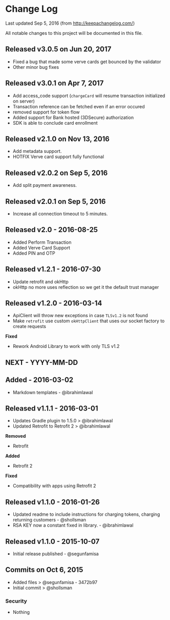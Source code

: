 # Change Log
Last updated Sep 5, 2016
(from http://keepachangelog.com/)

All notable changes to this project will be documented in this file.
## Released v3.0.5 on Jun 20, 2017
- Fixed a bug that made some verve cards get bounced by the validator
- Other minor bug fixes

## Released v3.0.1 on Apr 7, 2017
- Add access_code support (`chargeCard` will resume transaction initialized on server)
- Transaction reference can be fetched even if an error occured
- removed support for token flow
- Added support for Bank hosted (3DSecure) authorization
- SDK is able to conclude card enrollment

## Released v2.1.0 on Nov 13, 2016
- Add metadata support.
- HOTFIX Verve card support fully functional

## Released v2.0.2 on Sep 5, 2016
- Add split payment awareness.

## Released v2.0.1 on Sep 5, 2016
- Increase all connection timeout to 5 minutes.

## Released v2.0 - 2016-08-25
- Added Perform Transaction
- Added Verve Card Support
- Added PIN and OTP

## Released v1.2.1 - 2016-07-30
- Update retrofit and okHttp
- okHttp no more uses reflection so we get it the default trust manager

## Released v1.2.0 - 2016-03-14
- ApiClient will throw new exceptions in case `TLSv1.2` is not found
- Make `retrofit` use custom `okHttpClient` that uses our socket factory to create requests

**Fixed**
- Rework Android Library to work with only TLS v1.2

## NEXT - YYYY-MM-DD

## Added - 2016-03-02
- Markdown templates - @ibrahimlawal

## Released v1.1.1 - 2016-03-01
- Updates Gradle plugin to 1.5.0 > @ibrahimlawal
- Updated Retrofit to Retrofit 2 > @ibrahimlawal

**Removed**
- Retrofit

**Added**
- Retrofit 2

**Fixed**
- Compatibility with apps using Retrofit 2

## Released v1.1.0 - 2016-01-26
- Updated readme to include instructions for charging tokens, charging returning customers - @shollsman  
- RSA KEY now a constant fixed in library. - @ibrahimlawal

## Released v1.1.0 - 2015-10-07
- Initial release published - @segunfamisa

## Commits on Oct 6, 2015
- Added files > @segunfamisa - 3472b97
- Initial commit > @shollsman


### Security
- Nothing
